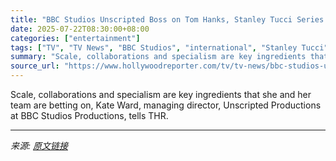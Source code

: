 ```yaml
---
title: "BBC Studios Unscripted Boss on Tom Hanks, Stanley Tucci Series and the Recipe for U.S. Success"
date: 2025-07-22T08:30:00+08:00
categories: ["entertainment"]
tags: ["TV", "TV News", "BBC Studios", "international", "Stanley Tucci", "tom hanks"]
summary: "Scale, collaborations and specialism are key ingredients that she and her team are betting on, Kate Ward, managing director, Unscripted Productions at BBC Studios Productions, tells THR."
source_url: "https://www.hollywoodreporter.com/tv/tv-news/bbc-studios-unscripted-us-tom-hanks-stanley-tucci-kate-ward-1236323932/"
---
```


Scale, collaborations and specialism are key ingredients that she and her team are betting on, Kate Ward, managing director, Unscripted Productions at BBC Studios Productions, tells THR.

---

*来源: [原文链接](https://www.hollywoodreporter.com/tv/tv-news/bbc-studios-unscripted-us-tom-hanks-stanley-tucci-kate-ward-1236323932/)*

